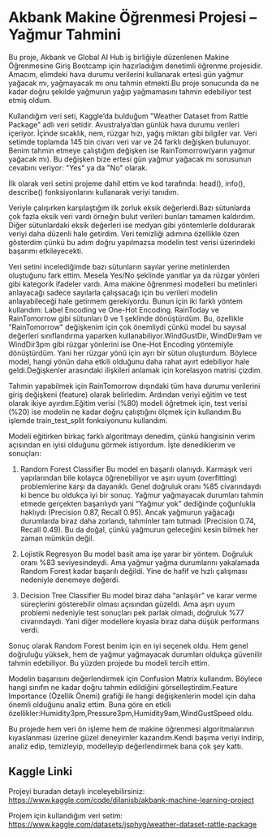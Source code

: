# Akbank Makine Öğrenmesi Projesi – Yağmur Tahmini
Bu proje, Akbank ve Global AI Hub iş birliğiyle düzenlenen Makine Öğrenmesine Giriş Bootcamp için hazırladığım denetimli öğrenme projesidir. Amacım, elimdeki hava durumu verilerini kullanarak ertesi gün yağmur yağacak mı, yağmayacak mı onu tahmin etmekti.Bu proje sonucunda da ne kadar doğru şekilde yağmurun yağıp yağmamasını tahmin edebiliyor test etmiş oldum.

Kullandığım veri seti, Kaggle’da bulduğum "Weather Dataset from Rattle Package" adlı veri setidir. Avustralya’dan günlük hava durumu verileri içeriyor. İçinde sıcaklık, nem, rüzgar hızı, yağış miktarı gibi bilgiler var. Veri setimde toplamda 145 bin civarı veri var ve 24 farklı değişken bulunuyor. Benim tahmin etmeye çalıştığım değişken ise RainTomorrow(yarın yağmur yağacak mı). Bu değişken bize ertesi gün yağmur yağacak mı sorusunun cevabını veriyor: "Yes" ya da "No" olarak.

İlk olarak veri setini projeme dahil ettim ve kod tarafında: head(), info(), describe() fonksiyonlarını kullanarak veriyi tanıdım.

Veriyle çalışırken karşılaştığım ilk zorluk eksik değerlerdi.Bazı sütunlarda çok fazla eksik veri vardı örneğin bulut verileri bunları tamamen kaldırdım. Diğer sütunlardaki eksik değerleri ise medyan gibi yöntemlerle doldurarak veriyi daha düzenli hale getirdim. Veri temizliği adımına özellikle özen gösterdim çünkü bu adım doğru yapılmazsa modelin test verisi üzerindeki başarımı etkileyecekti.

Veri setini incelediğimde bazı sütunların sayılar yerine metinlerden oluştuğunu fark ettim. Mesela Yes/No şeklinde yanıtlar ya da rüzgar yönleri gibi kategorik ifadeler vardı. Ama makine öğrenmesi modelleri bu metinleri anlayacağı sadece sayılarla çalışsacağı için bu verileri modelin anlayabileceği hale getirmem gerekiyordu. Bunun için iki farklı yöntem kullandım: Label Encoding ve One-Hot Encoding. RainToday ve RainTomorrow gibi sütunları 0 ve 1 şeklinde dönüştürdüm. Bu, özellikle "RainTomorrow" değişkenim için çok önemliydi çünkü model bu sayısal değerleri sınıflandırma yaparken kullanabiliyor.WindGustDir, WindDir9am ve WindDir3pm gibi rüzgar yönlerini ise One-Hot Encoding yöntemiyle dönüştürdüm. Yani her rüzgar yönü için ayrı bir sütun oluşturdum. Böylece model, hangi yönün daha etkili olduğunu daha rahat ayırt edebiliyor hale geldi.Değişkenler arasındaki ilişkileri anlamak için korelasyon matrisi çizdim.

Tahmin yapabilmek için RainTomorrow dışındaki tüm hava durumu verilerini giriş değişkeni (feature) olarak belirledim. Ardından veriyi eğitim ve test olarak ikiye ayırdım.Eğitim verisi (%80) modeli öğretmek için, test verisi (%20) ise modelin ne kadar doğru çalıştığını ölçmek için kullandım.Bu işlemde train_test_split fonksiyonunu kullandım.

Modeli eğitirken birkaç farklı algoritmayı denedim, çünkü hangisinin verim açısından en iyisi olduğunu görmek istiyordum. İşte denediklerim ve sonuçları:
1. Random Forest Classifier
Bu model en başarılı olanıydı. Karmaşık veri yapılarından bile kolayca öğrenebiliyor ve aşırı uyum (overfitting) problemlerine karşı da dayanıklı. Genel doğruluk oranı %85 civarındaydı ki bence bu oldukça iyi bir sonuç. Yağmur yağmayacak durumları tahmin etmede gerçekten başarılıydı yani “Yağmur yok” dediğinde çoğunlukla haklıydı (Precision 0.87, Recall 0.95). Ancak yağmurun yağacağı durumlarda biraz daha zorlandı, tahminler tam tutmadı (Precision 0.74, Recall 0.49). Bu da doğal, çünkü yağmurun geleceğini kesin bilmek her zaman mümkün değil.

2. Lojistik Regresyon
Bu model basit ama işe yarar bir yöntem. Doğruluk oranı %83 seviyesindeydi. Ama yağmur yağma durumlarını yakalamada Random Forest kadar başarılı değildi. Yine de hafif ve hızlı çalışması nedeniyle denemeye değerdi.

3. Decision Tree Classifier
Bu model biraz daha “anlaşılır” ve karar verme süreçlerini gösterebilir olması açısından güzeldi. Ama aşırı uyum problemi nedeniyle test sonuçları pek parlak olmadı, doğruluk %77 civarındaydı. Yani diğer modellere kıyasla biraz daha düşük performans verdi.

Sonuç olarak Random Forest benim için en iyi seçenek oldu. Hem genel doğruluğu yüksek, hem de yağmur yağmayacak durumları oldukça güvenilir tahmin edebiliyor. Bu yüzden projede bu modeli tercih ettim.

Modelin başarısını değerlendirmek için Confusion Matrix kullandım. Böylece hangi sınıfın ne kadar doğru tahmin edildiğini görselleştirdim.Feature Importance (Özellik Önemi) grafiği ile hangi değişkenlerin model için daha önemli olduğunu analiz ettim. Buna göre en etkili özellikler:Humidity3pm,Pressure3pm,Humidity9am,WindGustSpeed oldu.

Bu projede hem veri ön işleme hem de makine öğrenmesi algoritmalarının kıyaslanması üzerine güzel deneyimler kazandım.Kendi başıma veriyi indirip, analiz edip, temizleyip, modelleyip değerlendirmek bana çok şey kattı.

## Kaggle Linki
Projeyi buradan detaylı inceleyebilirsiniz:  https://www.kaggle.com/code/dilanisb/akbank-machine-learning-project

Projem için kullandığım veri setim:
https://www.kaggle.com/datasets/jsphyg/weather-dataset-rattle-package

